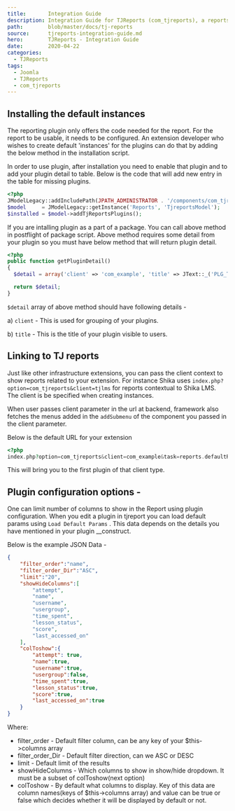 ```yaml
---
title:       Integration Guide
description: Integration Guide for TJReports (com_tjreports), a reports manager for Joomla
path:        blob/master/docs/tj-reports
source:      tjreports-integration-guide.md
hero:        TJReports - Integration Guide
date:        2020-04-22
categories:
  - TJReports
tags:
  - Joomla
  - TJReports
  - com_tjreports
---
```



## Installing the default instances

The reporting plugin only offers the code needed for the report. For the report to be usable, it needs to be configured. An extension developer who wishes to create default 'instances' for the plugins can do that by adding the below method in the installation script.

In order to use plugin, after installation you need to enable that plugin and to add your plugin detail to table. Below is the code that will add new entry in the table for missing plugins.

```php
<?php
JModelLegacy::addIncludePath(JPATH_ADMINISTRATOR . '/components/com_tjreports/models');
$model     = JModelLegacy::getInstance('Reports', 'TjreportsModel');
$installed = $model->addTjReportsPlugins();
```

If you are intalling plugin as a part of a package. You can call above method in postflight of package script. Above method requires some detail from your plugin so you must have below method that will return plugin detail.

```php
<?php
public function getPluginDetail()
{
  $detail = array('client' => 'com_example', 'title' => JText::_('PLG_TJREPORTS_EXAMPLEREPORT_TITLE'));

  return $detail;
}
```


```$detail``` array of above method should have following details -

a) ```client``` - This is used for grouping of your plugins.

b) ```title``` - This is the title of your plugin visible to users.

## Linking to TJ reports

Just like other infrastructure extensions, you can pass the client context to show reports related to your extension. For instance Shika uses `index.php?option=com_tjreports&client=tjlms` for reports contextual to Shika LMS. The client is be specified when creating instances.

When user passes client parameter in the url at backend, framework also fetches the menus added in the `addSubmenu` of the component you passed in the client parameter.

Below is the default URL for your extension

```php
<?php
index.php?option=com_tjreports&client=com_example&task=reports.defaultReport
```

This  will bring you to the first plugin of that client type.


## Plugin configuration options -

One can limit number of columns to show in the Report using plugin configuration. When you edit a plugin in tjreport you can load default params using ```Load Default Params``` . This data depends on the details you have mentioned in your plugin __construct.

Below is the example JSON Data -

```json
{
	"filter_order":"name",
	"filter_order_Dir":"ASC",
	"limit":"20",
	"showHideColumns":[
		"attempt",
		"name",
		"username",
		"usergroup",
		"time_spent",
		"lesson_status",
		"score",
		"last_accessed_on"
	],
	"colToshow":{
		"attempt": true,
		"name":true,
		"username":true,
		"usergroup":false,
		"time_spent":true,
		"lesson_status":true,
		"score":true,
		"last_accessed_on":true
	}
}
```

Where:

- filter_order - Default filter column, can be any key of your $this->columns array
- filter_order_Dir - Default filter direction, can we ASC or DESC
- limit - Default limit of the results
- showHideColumns -  Which columns to show in show/hide dropdown. It must be a subset of colToshow(next option)
- colToshow - By default what columns to display. Key of this data are column names(keys of $this->columns array) and value can be true or false which decides whether it will be displayed by default or not.
